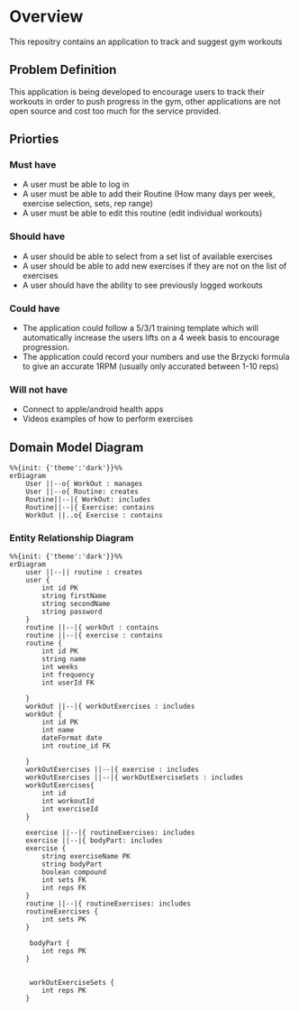 # Overview

This repositry contains an application to track and suggest gym workouts

## Problem Definition

This application is being developed to encourage users to track their workouts in order to push progress in the gym, other applications are not open source and cost too much for the service provided.

## Priorties

### Must have

- A user must be able to log in
- A user must be able to add their Routine (How many days per week, exercise selection, sets, rep range)
- A user must be able to edit this routine (edit individual workouts)

### Should have

- A user should be able to select from a set list of available exercises
- A user should be able to add new exercises if they are not on the list of exercises
- A user should have the ability to see previously logged workouts

### Could have

- The application could follow a 5/3/1 training template which will automatically increase the users lifts on a 4 week basis to encourage progression.
- The application could record your numbers and use the Brzycki formula to give an accurate 1RPM (usually only accurated between 1-10 reps)

### Will not have

- Connect to apple/android health apps
- Videos examples of how to perform exercises

## Domain Model Diagram

```mermaid
%%{init: {'theme':'dark'}}%%
erDiagram
    User ||--o{ WorkOut : manages
    User ||--o{ Routine: creates
    Routine||--|{ WorkOut: includes
    Routine||--|{ Exercise: contains
    WorkOut ||..o{ Exercise : contains

```

### Entity Relationship Diagram

```mermaid
%%{init: {'theme':'dark'}}%%
erDiagram
    user ||--|| routine : creates
    user {
        int id PK
        string firstName
        string secondName
        string password
    }
    routine ||--|{ workOut : contains
    routine ||--|{ exercise : contains
    routine {
        int id PK
        string name
        int weeks
        int frequency
        int userId FK

    }
    workOut ||--|{ workOutExercises : includes
    workOut {
        int id PK
        int name
        dateFormat date
        int routine_id FK

    }
    workOutExercises ||--|{ exercise : includes
    workOutExercises ||--|{ workOutExerciseSets : includes
    workOutExercises{
        int id
        int workoutId
        int exerciseId
    }

    exercise ||--|{ routineExercises: includes
    exercise ||--|{ bodyPart: includes
    exercise {
        string exerciseName PK
        string bodyPart
        boolean compound
        int sets FK
        int reps FK
    }
    routine ||--|{ routineExercises: includes
    routineExercises {
        int sets PK
    }

     bodyPart {
        int reps PK
    }


     workOutExerciseSets {
        int reps PK
    }

```
